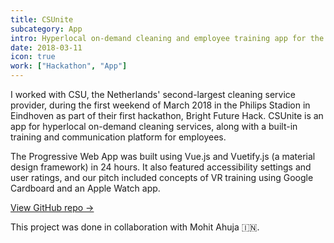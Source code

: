 ```yaml
---
title: CSUnite
subcategory: App
intro: Hyperlocal on-demand cleaning and employee training app for the Netherlands' second-largest cleaning service provider.
date: 2018-03-11
icon: true
work: ["Hackathon", "App"]
---
```


I worked with CSU, the Netherlands' second-largest cleaning service provider, during the first weekend of March 2018 in the Philips Stadion in Eindhoven as part of their first hackathon, Bright Future Hack. CSUnite is an app for hyperlocal on-demand cleaning services, along with a built-in training and communication platform for employees.

The Progressive Web App was built using Vue.js and Vuetify.js (a material design framework) in 24 hours. It also featured accessibility settings and user ratings, and our pitch included concepts of VR training using Google Cardboard and an Apple Watch app.

[View GitHub repo &rarr;](https://github.com/AnandChowdhary/csu)

<div class="three-images">
	<div><img alt="" src="/images/projects/csunite/learn.png"></div>
	<div><img alt="" src="/images/projects/csunite/requests.png"></div>
	<div><img alt="" src="/images/projects/csunite/community.png"></div>
</div>
<div class="three-images">
	<div><img alt="" src="/images/projects/csunite/video.png"></div>
	<div><img alt="" src="/images/projects/csunite/profile.png"></div>
	<div><img alt="" src="/images/projects/csunite/request.png"></div>
</div>
<div class="image scale"><img alt="" src="/images/csunite/news.png"></div>

<footer>This project was done in collaboration with Mohit Ahuja 🇮🇳.</footer>